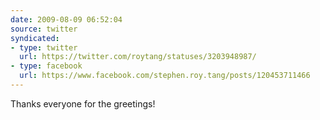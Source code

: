 ```yaml
---
date: 2009-08-09 06:52:04
source: twitter
syndicated:
- type: twitter
  url: https://twitter.com/roytang/statuses/3203948987/
- type: facebook
  url: https://www.facebook.com/stephen.roy.tang/posts/120453711466
---
```


Thanks everyone for the greetings!